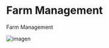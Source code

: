# Farm Management
Farm Management

![imagen](https://user-images.githubusercontent.com/42081538/186517139-0c9a7a9d-0f1d-4046-998d-b9ca4e30a1ea.png)
